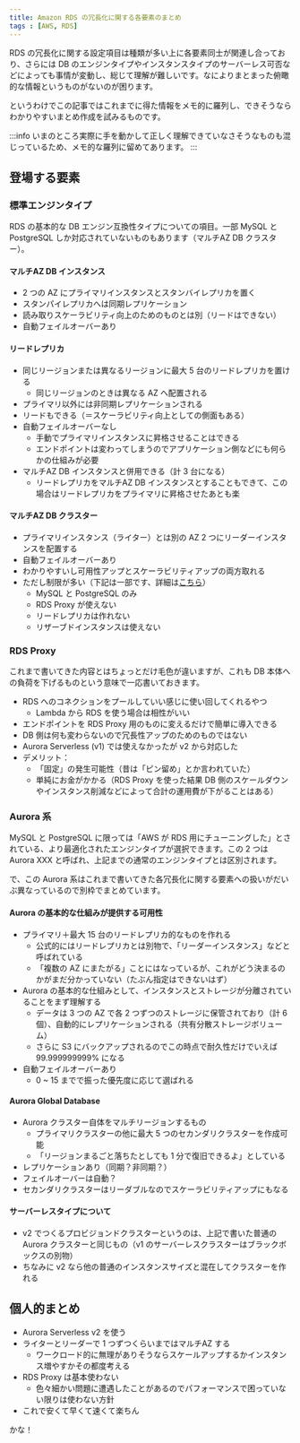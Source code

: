 ```yaml
---
title: Amazon RDS の冗長化に関する各要素のまとめ
tags : [AWS, RDS]
---
```


RDS の冗長化に関する設定項目は種類が多い上に各要素同士が関連し合っており、さらには DB のエンジンタイプやインスタンスタイプのサーバーレス可否などによっても事情が変動し、総じて理解が難しいです。なによりまとまった俯瞰的な情報というものがないのが困ります。

というわけでこの記事ではこれまでに得た情報をメモ的に羅列し、できそうならわかりやすいまとめ作成を試みるものです。

:::info
いまのところ実際に手を動かして正しく理解できていなさそうなものも混じっているため、メモ的な羅列に留めてあります。
:::

## 登場する要素

### 標準エンジンタイプ

RDS の基本的な DB エンジン互換性タイプについての項目。一部 MySQL と PostgreSQL しか対応されていないものもあります（マルチAZ DB クラスター）。

#### マルチAZ DB インスタンス

- 2 つの AZ にプライマリインスタンスとスタンバイレプリカを置く
- スタンパイレプリカへは同期レプリケーション
- 読み取りスケーラビリティ向上のためのものとは別（リードはできない）
- 自動フェイルオーバーあり

#### リードレプリカ

- 同じリージョンまたは異なるリージョンに最大 5 台のリードレプリカを置ける
    - 同じリージョンのときは異なる AZ へ配置される
- プライマリ以外には非同期レプリケーションされる
- リードもできる（＝スケーラビリティ向上としての側面もある）
- 自動フェイルオーバーなし
    - 手動でプライマリインスタンスに昇格させることはできる
    - エンドポイントは変わってしまうのでアプリケーション側などにも何らかの仕組みが必要
- マルチAZ DB インスタンスと併用できる（計 3 台になる）
    - リードレプリカをマルチAZ DB インスタンスとすることもできて、この場合はリードレプリカをプライマリに昇格させたあとも楽

#### マルチAZ DB クラスター

- プライマリインスタンス（ライター）とは別の AZ 2 つにリーダーインスタンスを配置する
- 自動フェイルオーバーあり
- わかりやすいし可用性アップとスケーラビリティアップの両方取れる
- ただし制限が多い（下記は一部です、詳細は[こちら](https://docs.aws.amazon.com/ja_jp/AmazonRDS/latest/UserGuide/multi-az-db-clusters-concepts.html#multi-az-db-clusters-concepts.Limitations)）
    - MySQL と PostgreSQL のみ
    - RDS Proxy が使えない
    - リードレプリカは作れない
    - リザーブドインスタンスは使えない

### RDS Proxy

これまで書いてきた内容とはちょっとだけ毛色が違いますが、これも DB 本体への負荷を下げるものという意味で一応書いておきます。

- RDS へのコネクションをプールしていい感じに使い回してくれるやつ
    - Lambda から RDS を使う場合は相性がいい
- エンドポイントを RDS Proxy 用のものに変えるだけで簡単に導入できる
- DB 側は何も変わらないので冗長性アップのためのものではない
- Aurora Serverless (v1) では使えなかったが v2 から対応した
- デメリット：
    - 「固定」の発生可能性（昔は「ピン留め」とか言われていた）
    - 単純にお金がかかる（RDS Proxy を使った結果 DB 側のスケールダウンやインスタンス削減などによって合計の運用費が下がることはある）

### Aurora 系

MySQL と PostgreSQL に限っては「AWS が RDS 用にチューニングした」とされている、より最適化されたエンジンタイプが選択できます。この 2 つは Aurora XXX と呼ばれ、上記までの通常のエンジンタイプとは区別されます。

で、この Aurora 系はこれまで書いてきた各冗長化に関する要素への扱いがだいぶ異なっているので別枠でまとめています。

#### Aurora の基本的な仕組みが提供する可用性

- プライマリ＋最大 15 台のリードレプリカ的なものを作れる
    - 公式的にはリードレプリカとは別物で、「リーダーインスタンス」などと呼ばれている
    - 「複数の AZ にまたがる」ことにはなっているが、これがどう決まるのかがまだ分かっていない（たぶん指定はできないはず）
- Aurora の基本的な仕組みとして、インスタンスとストレージが分離されていることをまず理解する
    - データは 3 つの AZ で各 2 つずつのストレージに保管されており（計 6 個）、自動的にレプリケーションされる（共有分散ストレージボリューム）
    - さらに S3 にバックアップされるのでこの時点で耐久性だけでいえば 99.999999999% になる
- 自動フェイルオーバーあり
    - 0 ~ 15 までで振った優先度に応じて選ばれる

#### Aurora Global Database

- Aurora クラスター自体をマルチリージョンするもの
    - プライマリクラスターの他に最大 5 つのセカンダリクラスターを作成可能
    - 「リージョンまるごと落ちたとしても 1 分で復旧できるよ」としている
- レプリケーションあり（同期？非同期？）
- フェイルオーバーは自動？
- セカンダリクラスターはリーダブルなのでスケーラビリティアップにもなる

#### サーバーレスタイプについて

- v2 でつくるプロビジョンドクラスターというのは、上記で書いた普通の Aurora クラスターと同じもの（v1 のサーバーレスクラスターはブラックボックスの別物）
- ちなみに v2 なら他の普通のインスタンスサイズと混在してクラスターを作れる

## 個人的まとめ

- Aurora Serverless v2 を使う
- ライターとリーダーで 1 つずつくらいまではマルチAZ する
    - ワークロード的に無理がありそうならスケールアップするかインスタンス増やすかその都度考える
- RDS Proxy は基本使わない
    - 色々細かい問題に遭遇したことがあるのでパフォーマンスで困っていない限りは使わない方針
- これで安くて早くて速くて楽ちん

かな！
